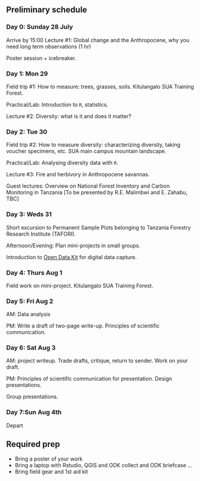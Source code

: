 ## Preliminary schedule

### Day 0: Sunday 28 July
Arrive by 15:00
Lecture #1: Global change and the Anthropocene, why you need long term observations (1 hr)

Poster session + icebreaker.

### Day 1: Mon 29
Field trip #1: How to measure: trees, grasses, soils. Kitulangalo SUA Training Forest.

Practical/Lab: Introduction to `R`, statistics.

Lecture #2: Diversity: what is it and does it matter?

### Day 2: Tue 30
Field trip #2: How to measure diversity: characterizing diversity, taking voucher specimens, etc. SUA main campus mountain landscape.

Practical/Lab: Analysing diversity data with `R`.

Lecture #3: Fire and herbivory in Anthropocene savannas.

Guest lectures: Overview on National Forest Inventory and Carbon Monitoring in Tanzania [To be presented by R.E. Malimbwi and E. Zahabu, TBC]

### Day 3: Weds 31
Short excursion to Permanent Sample Plots belonging to Tanzania Forestry Research Institute (TAFORI).

Afternoon/Evening: Plan mini-projects in small groups. 

Introduction to [Open Data Kit](https://opendatakit.org) for digital data capture.

### Day 4: Thurs Aug 1
Field work on mini-project. Kitulangalo SUA Training Forest.

### Day 5: Fri Aug 2
AM: Data analysis 

PM: Write a draft of two-page write-up. Principles of scientific communication.

### Day 6: Sat Aug 3
AM: project writeup. Trade drafts, critique, return to sender. Work on your draft.

PM: Principles of scientific communication for presentation. Design presentations.

Group presentations.

### Day 7:Sun Aug 4th  
Depart


## Required prep
* Bring a poster of your work
* Bring a laptop with Rstudio, QGIS and ODK collect and ODK briefcase …
* Bring field gear and 1st aid kit
